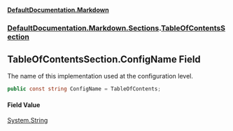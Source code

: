 #### [DefaultDocumentation.Markdown](index.md 'index')
### [DefaultDocumentation.Markdown.Sections](index.md#DefaultDocumentation.Markdown.Sections 'DefaultDocumentation.Markdown.Sections').[TableOfContentsSection](TableOfContentsSection.md 'DefaultDocumentation.Markdown.Sections.TableOfContentsSection')

## TableOfContentsSection.ConfigName Field

The name of this implementation used at the configuration level.

```csharp
public const string ConfigName = TableOfContents;
```

#### Field Value
[System.String](https://docs.microsoft.com/en-us/dotnet/api/System.String 'System.String')